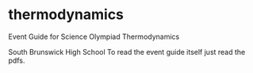 # thermodynamics
Event Guide for Science Olympiad Thermodynamics

South Brunswick High School
To read the event guide itself just read the pdfs. 
